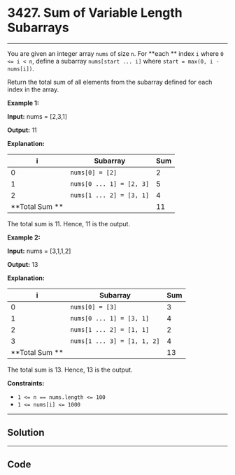 # 3427. Sum of Variable Length Subarrays

---

You are given an integer array `nums` of size `n`. For **each ** index `i` where `0 <= i < n`, define a subarray `nums[start ... i]` where `start = max(0, i - nums[i])`.

Return the total sum of all elements from the subarray defined for each index in the array.

 

**Example 1:**

**Input:** nums = [2,3,1]

**Output:** 11

**Explanation:**

i | Subarray | Sum  
---|---|---  
0 | `nums[0] = [2]` | 2  
1 | `nums[0 ... 1] = [2, 3]` | 5  
2 | `nums[1 ... 2] = [3, 1]` | 4  
**Total Sum ** |   | 11  
  
The total sum is 11. Hence, 11 is the output.

**Example 2:**

**Input:** nums = [3,1,1,2]

**Output:** 13

**Explanation:**

i | Subarray | Sum  
---|---|---  
0 | `nums[0] = [3]` | 3  
1 | `nums[0 ... 1] = [3, 1]` | 4  
2 | `nums[1 ... 2] = [1, 1]` | 2  
3 | `nums[1 ... 3] = [1, 1, 2]` | 4  
**Total Sum ** |   | 13  
  
The total sum is 13. Hence, 13 is the output.

 

**Constraints:**

  * `1 <= n == nums.length <= 100`
  * `1 <= nums[i] <= 1000`

---

## Solution



---

## Code
```python


```